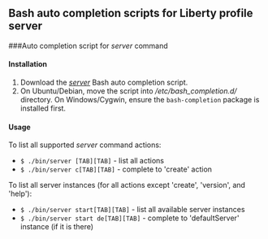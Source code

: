 ## Bash auto completion scripts for Liberty profile server

###Auto completion script for *server* command

#### Installation

1. Download the *[server](https://raw.github.com/WASdev/util.bash.completion/master/server)* Bash auto completion script.
2. On Ubuntu/Debian, move the script into */etc/bash_completion.d/* directory. On Windows/Cygwin, ensure the `bash-completion` package is installed first.


#### Usage

To list all supported *server* command actions:
* `$ ./bin/server [TAB][TAB]` - list all actions
* `$ ./bin/server c[TAB][TAB]` - complete to 'create' action
 
 
To list all server instances (for all actions except 'create', 'version', and 'help'):
* `$ ./bin/server start[TAB][TAB]` - list all available server instances
* `$ ./bin/server start de[TAB][TAB]` - complete to 'defaultServer' instance (if it is there)

